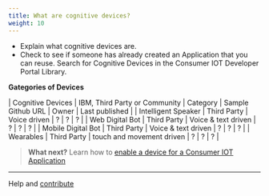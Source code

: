 ```yaml
---
title: What are cognitive devices?
weight: 10
---
```

  * Explain what cognitive devices are.
  * Check to see if someone has already created an Application that you can reuse. Search for Cognitive Devices in the Consumer IOT Developer Portal Library.

  **Gategories of Devices**

  | Cognitive Devices | IBM, Third Party or Community | Category | Sample Github URL | Owner | Last published |
  | Intelligent Speaker |  Third Party | Voice driven | ? | ? | ? |
  | Web Digital Bot |  Third Party | Voice & text driven | ? | ? | ? |
  | Mobile Digital Bot |  Third Party | Voice & text driven | ? | ? | ? |
  | Wearables |  Third Party | touch and movement driven | ? | ? | ? |

> **What next?** Learn how to [enable a device for a Consumer IOT Application]({{site.baseurl}}/cognitive-devices/enable-devices)

--------
Help and [contribute]({{site.baseurl}}/contribute/contribute-doc/)

